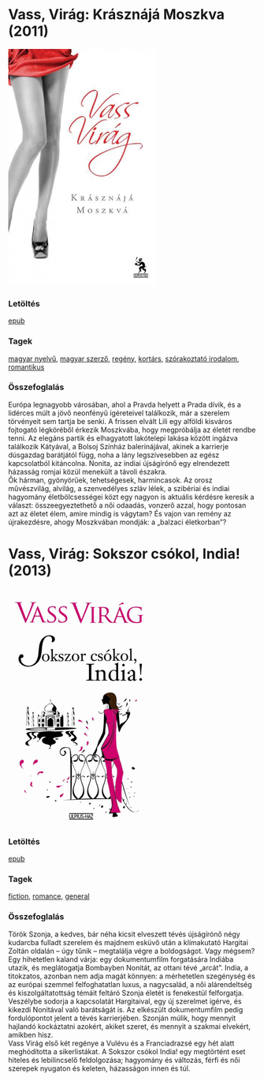# <a name="id_306">Vass, Virág: Krásznájá Moszkva (2011)</a>
<img src="https://github.com/BercziSandor/calibre_lib/raw/main/libs/main/Vass%2C%20Virag/Krasznaja%20Moszkva%20%28306%29/cover.jpg" alt="cover" width="300"/>

### Letöltés
[epub](https://github.com/BercziSandor/calibre_lib/raw/main/libs/main/Vass%2C%20Virag/Krasznaja%20Moszkva%20%28306%29/Krasznaja%20Moszkva%20-%20Vass%2C%20Virag.epub)

### Tagek
[magyar nyelvű](https://github.com/berczisandor/calibre_lib/blob/main/libs/main/tags/magyar%20nyelv%c5%b1.md), [magyar szerző](https://github.com/berczisandor/calibre_lib/blob/main/libs/main/tags/magyar%20szerz%c5%91.md), [regény](https://github.com/berczisandor/calibre_lib/blob/main/libs/main/tags/reg%c3%a9ny.md), [kortárs](https://github.com/berczisandor/calibre_lib/blob/main/libs/main/tags/kort%c3%a1rs.md), [szórakoztató irodalom](https://github.com/berczisandor/calibre_lib/blob/main/libs/main/tags/sz%c3%b3rakoztat%c3%b3%20irodalom.md), [romantikus](https://github.com/berczisandor/calibre_lib/blob/main/libs/main/tags/romantikus.md)

### Összefoglalás
<div>
<p>Európa ​legnagyobb városában, ahol a Pravda helyett a Prada dívik, és a lidérces múlt a jövő neonfényű ígéreteivel találkozik, már a szerelem törvényeit sem tartja be senki. A frissen elvált Lili egy alföldi kisváros fojtogató légköréből érkezik Moszkvába, hogy megpróbálja az életét rendbe tenni. Az elegáns partik és elhagyatott lakótelepi lakása között ingázva találkozik Kátyával, a Bolsoj Színház balerinájával, akinek a karrierje dúsgazdag barátjától függ, noha a lány legszívesebben az egész kapcsolatból kitáncolna. Nonita, az indiai újságírónő egy elrendezett házasság romjai közül menekült a távoli északra.<br>Ők hárman, gyönyörűek, tehetségesek, harmincasok. Az orosz művészvilág, alvilág, a szenvedélyes szláv lélek, a szibériai és indiai hagyomány életbölcsességei közt egy nagyon is aktuális kérdésre keresik a választ: összeegyeztethető a női odaadás, vonzerő azzal, hogy pontosan azt az életet élem, amire mindig is vágytam? És vajon van remény az újrakezdésre, ahogy Moszkvában mondják: a „balzaci életkorban”?</p></div>


# <a name="id_309">Vass, Virág: Sokszor csókol, India! (2013)</a>
<img src="https://github.com/BercziSandor/calibre_lib/raw/main/libs/main/Vass%2C%20Virag/Sokszor%20csokol%2C%20India%21%20%28309%29/cover.jpg" alt="cover" width="300"/>

### Letöltés
[epub](https://github.com/BercziSandor/calibre_lib/raw/main/libs/main/Vass%2C%20Virag/Sokszor%20csokol%2C%20India%21%20%28309%29/Sokszor%20csokol%2C%20India%21%20-%20Vass%2C%20Virag.epub)

### Tagek
[fiction](https://github.com/berczisandor/calibre_lib/blob/main/libs/main/tags/fiction.md), [romance](https://github.com/berczisandor/calibre_lib/blob/main/libs/main/tags/romance.md), [general](https://github.com/berczisandor/calibre_lib/blob/main/libs/main/tags/general.md)

### Összefoglalás
<div>
<p>Török ​Szonja, a kedves, bár néha kicsit elveszett tévés újságírónő négy kudarcba fulladt szerelem és majdnem esküvő után a klímakutató Hargitai Zoltán oldalán – úgy tűnik – megtalálja végre a boldogságot. Vagy mégsem? Egy hihetetlen kaland várja: egy dokumentumfilm forgatására Indiába utazik, és meglátogatja Bombayben Nonitát, az ottani tévé „arcát”. India, a titokzatos, azonban nem adja magát könnyen: a mérhetetlen szegénység és az európai szemmel felfoghatatlan luxus, a nagycsalád, a női alárendeltség és kiszolgáltatottság témáit feltáró Szonja életét is fenekestül felforgatja. Veszélybe sodorja a kapcsolatát Hargitaival, egy új szerelmet ígérve, és kikezdi Nonitával való barátságát is. Az elkészült dokumentumfilm pedig fordulópontot jelent a tévés karrierjében. Szonján múlik, hogy mennyit hajlandó kockáztatni azokért, akiket szeret, és mennyit a szakmai elvekért, amikben hisz.<br>Vass Virág első két regénye a Vulévu és a Franciadrazsé egy hét alatt meghódította a sikerlistákat. A Sokszor csókol India! egy megtörtént eset hiteles és lebilincselő feldolgozása; hagyomány és változás, férfi és női szerepek nyugaton és keleten, házasságon innen és túl.</p></div>


